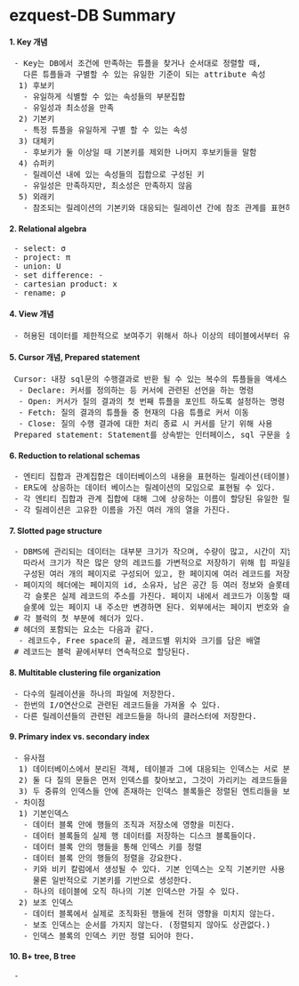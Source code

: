 
# ezquest-DB Summary

#### 1. Key 개념
<pre>
 - Key는 DB에서 조건에 만족하는 튜플을 찾거나 순서대로 정렬할 때,
   다른 튜플들과 구별할 수 있는 유일한 기준이 되는 attribute 속성
  1) 후보키
   - 유일하게 식별할 수 있는 속성들의 부분집합
   - 유일성과 최소성을 만족
  2) 기본키
   - 특정 튜플을 유일하게 구별 할 수 있는 속성
  3) 대체키
   - 후보키가 둘 이상일 때 기본키를 제외한 나머지 후보키들을 말함
  4) 슈퍼키
   - 릴레이션 내에 있는 속성들의 집합으로 구성된 키
   - 유일성은 만족하지만, 최소성은 만족하지 않음
  5) 외래키
   - 참조되는 릴레이션의 기본키와 대응되는 릴레이션 간에 참조 관계를 표현하는데 중요한 도구
</pre>

#### 2. Relational algebra
<pre>
 - select: σ
 - project: π
 - union: U
 - set difference: -
 - cartesian product: x
 - rename: ρ
</pre>

#### 4. View 개념
<pre>
 - 허용된 데이터를 제한적으로 보여주기 위해서 하나 이상의 테이블에서부터 유도된 가상 테이블
</pre>

#### 5. Cursor 개념, Prepared statement
<pre>
 Cursor: 내장 sql문의 수행결과로 반환 될 수 있는 복수의 튜플들을 액세스 할 수 있도록 해주는 개념
  - Declare: 커서를 정의하는 등 커서에 관련된 선언을 하는 명령
  - Open: 커서가 질의 결과의 첫 번째 튜플을 포인트 하도록 설정하는 명령
  - Fetch: 질의 결과의 튜플들 중 현재의 다음 튜플로 커서 이동
  - Close: 질의 수행 결과에 대한 처리 종료 시 커서를 닫기 위해 사용
 Prepared statement: Statement를 상속받는 인터페이스, sql 구문을 실행시키는 기능을 갖는 객체
</pre>

#### 6. Reduction to relational schemas
<pre>
 - 엔티티 집합과 관계집합은 데이터베이스의 내용을 표현하는 릴레이션(테이블) 스키마로 균일하게 나타낼 수 있다.
 - ER도에 상응하는 데이터 베이스는 릴레이션의 모임으로 표현될 수 있다.
 - 각 엔티티 집합과 관계 집합에 대해 그에 상응하는 이름이 할당된 유일한 릴레이션이 존재한다.
 - 각 릴레이션은 고유한 이름을 가진 여러 개의 열을 가진다.
</pre>

#### 7. Slotted page structure
<pre>
 - DBMS에 관리되는 데이터는 대부분 크기가 작으며, 수량이 많고, 시간이 지날수록 증가한다. 
   따라서 크기가 작은 많은 양의 레코드를 가변적으로 저장하기 위해 힙 파일을 linked List로
   구성된 여러 개의 페이지로 구성되어 있고, 한 페이지에 여러 레코드를 저장하기 위해 slotted page를 사용한다.
 - 페이지의 헤더에는 페이지의 id, 소유자, 남은 공간 등 여러 정보와 슬롯테이블이 있다. 
   각 슬롯은 실제 레코드의 주소를 가진다. 페이지 내에서 레코드가 이동할 때는 슬롯번호가 바뀌지는 않고,
   슬롯에 있는 페이지 내 주소만 변경하면 된다. 외부에서는 페이지 번호와 슬롯 번호만 알면 해당 레코드를 접근할 수 있다.
 # 각 블럭의 첫 부분에 헤더가 있다.
 # 헤더의 포함되는 요소는 다음과 같다.
  - 레코드수, Free space의 끝, 레코드별 위치와 크기를 담은 배열
 # 레코드는 블럭 끝에서부터 연속적으로 할당된다.
</pre>

#### 8. Multitable clustering file organization
<pre>
 - 다수의 릴레이션을 하나의 파일에 저장한다.
 - 한번의 I/O연산으로 관련된 레코드들을 가져올 수 있다.
 - 다른 릴레이션들의 관련된 레코드들을 하나의 클러스터에 저장한다.
</pre>

#### 9. Primary index vs. secondary index
<pre>
 - 유사점
  1) 데이터베이스에서 분리된 객체, 테이블과 그에 대응되는 인덱스는 서로 분리된 구조로 존재
  2) 둘 다 질의 문들은 먼저 인덱스를 찾아보고, 그것이 가리키는 레코드들을 적재하여 결과로 사용한다.
  3) 두 중류의 인덱스들 안에 존재하는 인덱스 블록들은 정렬된 엔트리들을 보관한다.
 - 차이점
  1) 기본인덱스
   - 데이터 블록 안에 행들의 조직과 저장소에 영향을 미친다.
   - 데이터 블록들의 실제 행 데이터를 저장하는 디스크 블록들이다.
   - 데이터 블록 안의 행들을 통해 인덱스 키를 정렬
   - 데이터 블록 안의 행들의 정렬을 강요한다.
   - 키와 비키 칼럼에서 생성될 수 있다. 기본 인덱스는 오직 기본키만 사용 가능하지는 않다. 
     물론 일반적으로 기본키를 기반으로 생성한다.
   - 하나의 테이블에 오직 하나의 기본 인덱스만 가질 수 있다.
  2) 보조 인덱스 
   - 데이터 블록에서 실제로 조직화된 행들에 전혀 영향을 미치지 않는다.
   - 보조 인덱스는 순서를 가지지 않는다. (정렬되지 않아도 상관없다.) 
   - 인덱스 블록의 인덱스 키만 정렬 되어야 한다.
</pre>

#### 10. B+ tree, B tree
<pre>
 - 
</pre>
